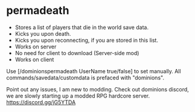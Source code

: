 # permadeath
 * Stores a list of players that die in the world save data.
 * Kicks you upon death.
 * Kicks you upon reconnecting, if you are stored in this list.
 * Works on server
 * No need for client to download (Server-side mod)
 * Works on client
 
 Use [/dominionspermadeath UserName true/false] to set manually.
 All commands/savedata/customdata is prefaced with "dominions".
 
 Point out any issues, I am new to modding.
 Check out dominions discord, we are slowly starting up a modded RPG hardcore server.
 https://discord.gg/jG5YTDA
